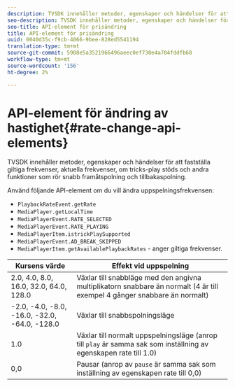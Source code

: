 ```yaml
---
description: TVSDK innehåller metoder, egenskaper och händelser för att fastställa giltiga frekvenser, aktuella frekvenser, om tricks-play stöds och andra funktioner som rör snabb framåtspolning och tillbakaspolning.
seo-description: TVSDK innehåller metoder, egenskaper och händelser för att fastställa giltiga frekvenser, aktuella frekvenser, om tricks-play stöds och andra funktioner som rör snabb framåtspolning och tillbakaspolning.
seo-title: API-element för prisändring
title: API-element för prisändring
uuid: 0040d35c-f9cb-4066-9bee-828ed5541194
translation-type: tm+mt
source-git-commit: 5908e5a3521966496aeec0ef730e4a704fddfb68
workflow-type: tm+mt
source-wordcount: '156'
ht-degree: 2%

---
```



# API-element för ändring av hastighet{#rate-change-api-elements}

TVSDK innehåller metoder, egenskaper och händelser för att fastställa giltiga frekvenser, aktuella frekvenser, om tricks-play stöds och andra funktioner som rör snabb framåtspolning och tillbakaspolning.

<!--<a id="section_36576E92DE6343AEBD0BBD662502365D"></a>-->

Använd följande API-element om du vill ändra uppspelningsfrekvensen:

* `PlaybackRateEvent.getRate`
* `MediaPlayer.getLocalTime`
* `MediaPlayerEvent.RATE_SELECTED`
* `MediaPlayerEvent.RATE_PLAYING`
* `MediaPlayerItem.istrickPlaySupported`
* `MediaPlayerEvent.AD_BREAK_SKIPPED`
* `MediaPlayerItem.getAvailablePlaybackRates` - anger giltiga frekvenser.

| Kursens värde | Effekt vid uppspelning |
|---|---|
| 2.0, 4.0, 8.0, 16.0, 32.0, 64.0, 128.0 | Växlar till snabbläge med den angivna multiplikatorn snabbare än normalt (4 är till exempel 4 gånger snabbare än normalt) |
| -2.0, -4.0, -8.0, -16.0, -32.0, -64.0, -128.0 | Växlar till snabbspolningsläge |
| 1.0 | Växlar till normalt uppspelningsläge (anrop till `play` är samma sak som inställning av egenskapen rate till 1.0) |
| 0,0 | Pausar (anrop av `pause` är samma sak som inställning av egenskapen rate till 0,0) |

